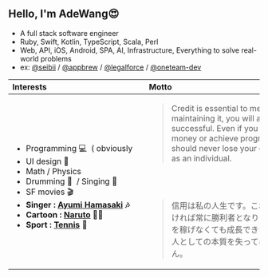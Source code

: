 ## Hello, I'm AdeWang😍

- A full stack software engineer
- Ruby, Swift, Kotlin, TypeScript, Scala, Perl
- Web, API, iOS, Android, SPA, AI, Infrastructure, Everything to solve real-world problems
- ex: [@seibii](https://github.com/seibii) / [@appbrew](https://github.com/appbrew) / [@legalforce](https://github.com/legalforce) / [@oneteam-dev](https://github.com/oneteam-dev)

| Interests&nbsp;&nbsp;&nbsp;&nbsp;&nbsp;&nbsp;&nbsp;&nbsp;&nbsp;&nbsp;&nbsp;&nbsp;&nbsp;&nbsp;&nbsp;&nbsp;&nbsp;&nbsp;&nbsp;&nbsp;&nbsp;&nbsp;&nbsp;&nbsp;&nbsp;&nbsp;&nbsp;&nbsp;&nbsp;&nbsp;&nbsp;&nbsp;&nbsp;&nbsp;&nbsp;&nbsp;&nbsp;&nbsp;&nbsp;&nbsp;&nbsp;&nbsp;&nbsp;&nbsp; | Motto&nbsp;&nbsp;&nbsp;&nbsp;&nbsp;&nbsp;&nbsp;&nbsp;&nbsp;&nbsp;&nbsp;&nbsp;&nbsp;&nbsp;&nbsp;&nbsp;&nbsp;&nbsp;&nbsp;&nbsp;&nbsp;&nbsp;&nbsp;&nbsp;&nbsp;&nbsp;&nbsp;&nbsp;&nbsp;&nbsp;&nbsp;&nbsp;&nbsp;&nbsp;&nbsp;&nbsp;&nbsp;&nbsp;&nbsp;&nbsp;&nbsp;&nbsp;&nbsp;&nbsp;&nbsp;&nbsp;&nbsp;&nbsp;&nbsp;&nbsp;&nbsp;&nbsp;&nbsp;&nbsp;&nbsp;&nbsp;&nbsp;&nbsp;&nbsp;&nbsp;&nbsp;&nbsp; | Links&nbsp;&nbsp;&nbsp;&nbsp;&nbsp;&nbsp;&nbsp;&nbsp;&nbsp;&nbsp;&nbsp;&nbsp;&nbsp;&nbsp;&nbsp;&nbsp;&nbsp;&nbsp;&nbsp;&nbsp;&nbsp;&nbsp;&nbsp;&nbsp;&nbsp;&nbsp;&nbsp;&nbsp;&nbsp;&nbsp;&nbsp;&nbsp;&nbsp;&nbsp;&nbsp;&nbsp;&nbsp;&nbsp;&nbsp;&nbsp;&nbsp;&nbsp;&nbsp;&nbsp;&nbsp; |
|:--------- |:----- |:----- |
| <br><ul><li>Programming :computer: &nbsp;( obviously</li><li>UI design :art:</li><li>Math / Physics</li><li>Drumming :drum: &nbsp;/ Singing :microphone:</li><li>SF movies :clapper:</li><li>**Singer : [Ayumi Hamasaki](https://ayumihamasaki.fandom.com/wiki/Hamasaki_Ayumi) 🎶**</li><li>**Cartoon : [Naruto](https://naruto.fandom.com/wiki/Naruto_Uzumaki) 🐱‍👤**</li><li>**Sport : [Tennis](https://ideal-living.com/tennis-retirement-communities/) 👏**</li></ul> | <blockquote>Credit is essential to me. By maintaining it, you will always be successful. Even if you don't earn money or achieve progress, you should never lose your core values as an individual.</blockquote><br><br>  <blockquote>信用は私の人生です。これを守り続ければ常に勝利者となります。お金を稼げなくても成長できなくても、人としての本質を失ってはなりません。</blockquote> | <br><ul><li>[gmail](adswang.dev@gmail.com)</li><br><br><li>[skype](https://join.skype.com/invite/x0YxgBpADmo2)</li><br><br><li>[chatwork](https://www.chatwork.com/AdaWang)</li></ul>|
